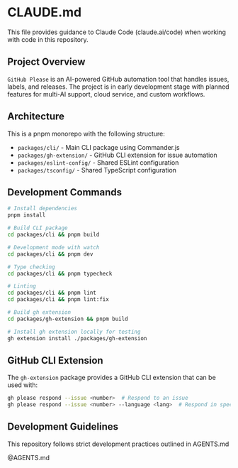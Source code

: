# CLAUDE.md

This file provides guidance to Claude Code (claude.ai/code) when working with code in this repository.

## Project Overview

`GitHub Please` is an AI-powered GitHub automation tool that handles issues, labels, and releases. The project is in early development stage with planned features for multi-AI support, cloud service, and custom workflows.

## Architecture

This is a pnpm monorepo with the following structure:
- `packages/cli/` - Main CLI package using Commander.js
- `packages/gh-extension/` - GitHub CLI extension for issue automation
- `packages/eslint-config/` - Shared ESLint configuration
- `packages/tsconfig/` - Shared TypeScript configuration

## Development Commands

```bash
# Install dependencies
pnpm install

# Build CLI package
cd packages/cli && pnpm build

# Development mode with watch
cd packages/cli && pnpm dev

# Type checking
cd packages/cli && pnpm typecheck

# Linting
cd packages/cli && pnpm lint
cd packages/cli && pnpm lint:fix

# Build gh extension
cd packages/gh-extension && pnpm build

# Install gh extension locally for testing
gh extension install ./packages/gh-extension
```

## GitHub CLI Extension

The `gh-extension` package provides a GitHub CLI extension that can be used with:
```bash
gh please respond --issue <number>  # Respond to an issue
gh please respond --issue <number> --language <lang>  # Respond in specific language
```

## Development Guidelines

This repository follows strict development practices outlined in AGENTS.md

@AGENTS.md
